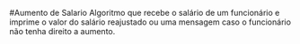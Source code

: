#Aumento de Salario
Algoritmo que recebe o salário de um funcionário e imprime o valor do salário reajustado ou uma mensagem caso o funcionário não tenha direito a aumento.